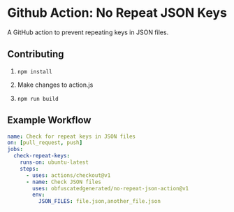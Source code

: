 # Github Action: No Repeat JSON Keys

A GitHub action to prevent repeating keys in JSON files.

## Contributing

1. `npm install`

2. Make changes to action.js

3. `npm run build`

## Example Workflow

```yaml
name: Check for repeat keys in JSON files
on: [pull_request, push]
jobs:
  check-repeat-keys:
    runs-on: ubuntu-latest
    steps:
      - uses: actions/checkout@v1
      - name: Check JSON files
        uses: obfuscatedgenerated/no-repeat-json-action@v1
        env:
          JSON_FILES: file.json,another_file.json
```